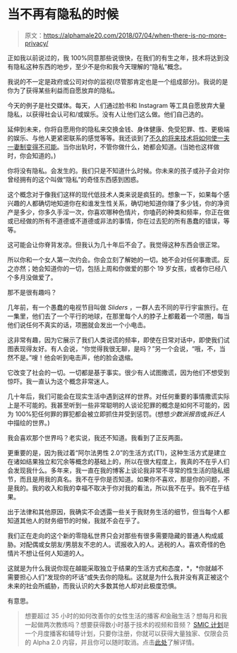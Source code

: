 # 当不再有隐私的时候

> 原文：<https://alphamale20.com/2018/07/04/when-there-is-no-more-privacy/>

正如我以前说过的，我 100%同意那些说很快，在我们的有生之年，技术将达到没有隐私这种东西的地步，至少不是你和我今天理解的“隐私”概念。

我说的不一定是政府或公司对你的监视(尽管那肯定也是一个组成部分)。我说的是你为了获得某些利益而自愿放弃的隐私。

今天的例子是社交媒体。每天，人们通过脸书和 Instagram 等工具自愿放弃大量隐私，以获得社会认可和/或娱乐。没有人让他们这么做。他们自己选的。

延伸到未来，你将自愿用你的隐私来交换金钱、身体健康、免受犯罪、性、更极端的娱乐、与他人更紧密联系的感觉等等。我还谈到了[不久的将来技术将如何使一夫一妻制变得不可能](http://www.blackdragonblog.com/2017/04/13/technology-sexual-monogamy-will-soon-impossible/)。当你出轨时，不管你做什么，她都会知道。(当她也这样做时，你会知道的。)

你将没有隐私。会发生的。我们只是不知道什么时候。你未来的孩子或孙子会对你曾经拥有的这个叫做“隐私”的奇怪东西感到困惑。

这个概念对于像我们这样的现代低技术人类来说是疯狂的。想象一下，如果每个感兴趣的人都确切地知道你在和谁发生性关系，确切地知道你赚了多少钱，你的净资产是多少，你多久手淫一次，你喜欢哪种色情片，你嗑药的种类和频率，你正在做或已经做的所有不道德或不道德或非法的事情，你在过去犯的所有愚蠢的错误，等等。

这可能会让你脊背发凉。但我认为几十年后不会了。我觉得这种东西会很正常。

所以你和一个女人第一次约会。你会立刻了解她的一切。她不会对任何事撒谎。反之亦然；她会知道你的一切，包括上周和你做爱的那个 19 岁女孩，或者你已经八个多月没做爱了。

那不是很有趣吗？

几年前，有一个愚蠢的电视节目叫做 *Sliders* ，一群人去不同的平行宇宙旅行。在一集里，他们去了一个平行的地球，在那里每个人的脖子上都戴着一个项圈，每当他们说任何不真实的话，项圈就会发出一个小电击。

这非常有趣，因为它展示了我们人类说谎的频率，即使在日常对话中，即使我们试图表现得友好。有人会说，“你觉得我很无聊，是吗？”另一个会说，“哦，不，当然不是。”嗖！他会听到电击声，他的脸会退缩。

它改变了社会的一切。一切都是基于事实。很少有人试图撒谎，因为他们不想受到惊吓。我一直认为这个概念非常迷人。

几十年后，我们可能会在现实生活中遇到这样的世界。对任何重要的事情撒谎实际上是不可能的。我甚至听到一些非常聪明的人谈论犯罪的概念是如何不可能的，因为 100%犯任何罪的罪犯都会被立即抓住并受到惩罚。(想想*少数派报告*或*拆迁人*中描绘的世界。)

我会喜欢那个世界吗？老实说，我还不知道。我看到了正反两面。

更重要的是，因为我过着“阿尔法男性 2.0”的生活方式(T1)，这种生活方式是建立在诸如结果独立和冗余等概念的基础上的，所以在很大程度上，我真的不在乎人们会发现我什么。多年来，我一直在我的博客上谈论我非常不寻常的性生活的隐私细节，而且是用我的真名。我不在乎你是否知道。如果你不喜欢，那是你的问题，不是我的。我的收入和我的幸福不取决于你对我的看法，所以我不在乎。我不在乎结果。

出于法律和其他原因，我确实不会透露一些关于我财务生活的细节，但当每个人都知道其他人的财务细节的时候，我就不会在乎了。

我们正在走向的这个新的零隐私世界只会对那些有很多需要隐藏的普通人构成威胁。对配偶或女朋友/男朋友不忠的人。谎报收入的人。逃税的人。喜欢奇怪的色情片不想让任何人知道的人。

这就是为什么我说你现在越能采取独立于结果的生活方式和态度，*，*你就越不需要担心人们“发现你的坏话”或失去你的隐私。这就是为什么我并没有真正被这个未来的社会所威胁，而我认识的大多数其他人却对此极度恐惧。

有意思。

> 想要超过 35 小时的如何改善你的女性生活的播客*和*金融生活？想每月和我一起做两次教练吗？想要获得数小时基于技术的视频和音频？ [SMIC 计划](https://alphamale20.kartra.com/page/vIL17)是一个月度播客和辅导计划，只要你注册，你就可以获得大量独家、仅限会员的 Alpha 2.0 内容，并且你可以随时取消。点击[此处](https://alphamale20.kartra.com/page/vIL17)了解详情。
> 
> 
